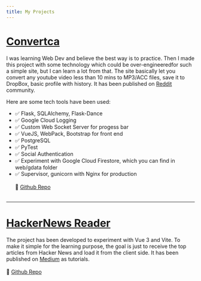 ```yaml
---
title: My Projects
---
```

# [Convertca](https://convertca.com) <Badge text="Open Source" vertical="middle"/>

I was learning Web Dev and believe the best way is to practice. Then I made this project with some technology which could be over-engineeredfor such a simple site, but I can learn a lot from that. The site basically let you convert any youtube video less than 10 mins to MP3/ACC files, save it to DropBox, basic profile with history. It has been published on [Reddit](https://www.reddit.com/r/Python/comments/k003t6/a_complete_web_app_to_convert_youtube_videos_to/) community.

Here are some tech tools have been used:

* Flask, SQLAlchemy, Flask-Dance
* Google Cloud Logging
* Custom Web Socket Server for progess bar
* VueJS, WebPack, Bootstrap for front end
* PostgreSQL
* PyTest
* Social Authentication
* Experiment with Google Cloud Firestore, which you can find in web/gdata folder
* Supervisor, gunicorn with Nginx for production
<br/><br/>
🎁 [Github Repo](https://github.com/infantiablue/converter)
<br/><br/>

---

# [HackerNews Reader](http://vhnews.netlify.app/) <Badge text="Open Source" vertical="middle"/> <Badge text="WIP" type="warning" vertical="middle"/>

The project has been developed to experiment with Vue 3 and Vite. To make it simple for the learning purpose, the goal is just to receive the top articles from Hacker News and load it from the client side. It has been published on [Medium](https://infantiablue.medium.com/hackernews-reader-with-vue-3-vite-2-and-vuex-4-part-1-247315ceb06a) as tutorials.
<br/><br/>
🎁 [Github Repo](https://github.com/infantiablue/vhnews)

<style scoped>
h2{
  border-bottom:none;
}
li::before {
  content: "✅ ";
}
</style>
